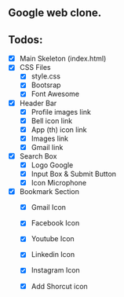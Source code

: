 ## Google web clone.

## Todos:
* [x] Main Skeleton (index.html)
* [x] CSS Files
  * [x] style.css
  * [x] Bootsrap
  * [x] Font Awesome
* [x] Header Bar
  * [x] Profile images link
  * [x] Bell icon link
  * [x] App (th) icon link
  * [x] Images link
  * [x] Gmail link
* [x] Search Box  
  * [x] Logo Google
  * [x] Input Box & Submit Button
  * [x] Icon Microphone
* [x] Bookmark Section
  * [x] Gmail Icon
  * [x] Facebook Icon
  * [x] Youtube Icon
  * [x] Linkedin Icon
  * [x] Instagram Icon
  * [x] Add Shorcut icon


